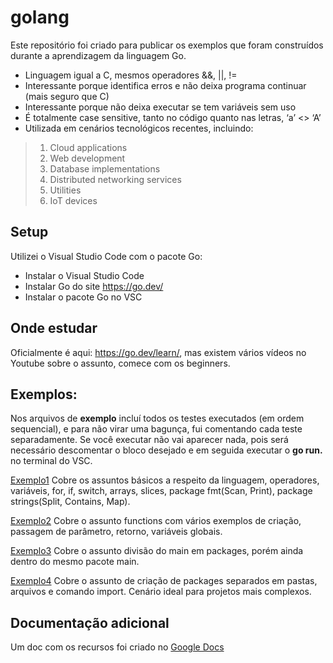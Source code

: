 # golang
Este repositório foi criado para publicar os exemplos que foram construídos durante a aprendizagem da linguagem Go. 

* Linguagem igual a C, mesmos operadores &&, ||, !=
* Interessante porque identifica erros e não deixa programa continuar (mais seguro que C)
* Interessante porque não deixa executar se tem variáveis sem uso
* É totalmente case sensitive, tanto no código quanto nas letras, ‘a’ <> ‘A’
* Utilizada em cenários tecnológicos recentes, incluindo:
> 1. Cloud applications
> 2. Web development
> 3. Database implementations
> 4. Distributed networking services
> 5. Utilities
> 5. IoT devices

## Setup
Utilizei o Visual Studio Code com o pacote Go:

* Instalar o Visual Studio Code
* Instalar Go do site https://go.dev/
* Instalar o pacote Go no VSC

## Onde estudar
Oficialmente é aqui: https://go.dev/learn/, mas existem vários vídeos no Youtube sobre o assunto, comece com os beginners.

## Exemplos:
Nos arquivos de **exemplo** incluí todos os testes executados (em ordem sequencial), e para não virar uma bagunça, fui comentando cada teste separadamente. Se você executar não vai aparecer nada, pois será necessário descomentar o bloco desejado e em seguida executar o **go run.** no terminal do VSC.


[Exemplo1](https://github.com/douglasol/golang/tree/main/Exemplos/Exemplo1) Cobre os assuntos básicos a respeito da linguagem, operadores, variáveis, for, if, switch, arrays, slices, package fmt(Scan, Print), package strings(Split, Contains, Map). 

[Exemplo2](https://github.com/douglasol/golang/tree/main/Exemplos/Exemplo2) Cobre o assunto functions com vários exemplos de criação, passagem de parâmetro, retorno, variáveis globais.

[Exemplo3](https://github.com/douglasol/golang/tree/main/Exemplos/Exemplo3) Cobre o assunto divisão do main em packages, porém ainda dentro do mesmo pacote main.

[Exemplo4](https://github.com/douglasol/golang/tree/main/Exemplos/Exemplo4) Cobre o assunto de criação de packages separados em pastas, arquivos e comando import. Cenário ideal para projetos mais complexos.


## Documentação adicional
Um doc com os recursos foi criado no [Google Docs](https://docs.google.com/document/d/1d5CogFKYcD7gxHnzGoZ2b_WpSF0DbXdPbHtGTg9XJj0/edit?usp=sharing)
